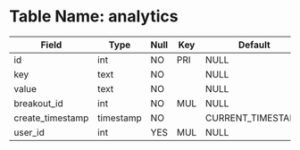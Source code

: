 # Table Name: analytics

| Field            | Type      | Null | Key | Default           | Extra             |
|------------------|-----------|------|-----|-------------------|-------------------|
| id               | int       | NO   | PRI | NULL              | auto_increment    |
| key              | text      | NO   |     | NULL              |                   |
| value            | text      | NO   |     | NULL              |                   |
| breakout_id      | int       | NO   | MUL | NULL              |                   |
| create_timestamp | timestamp | NO   |     | CURRENT_TIMESTAMP | DEFAULT_GENERATED |
| user_id          | int       | YES  | MUL | NULL              |                   |